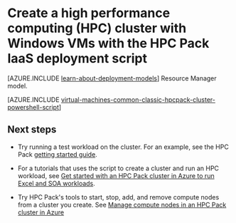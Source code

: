 <properties
   pageTitle="PowerShell script to deploy Windows HPC cluster | Microsoft Azure"
   description="Run a PowerShell script to deploy a Windows HPC Pack cluster in Azure infrastructure services"
   services="virtual-machines-windows"
   documentationCenter=""
   authors="dlepow"
   manager="timlt"
   editor=""
   tags="azure-service-management,hpc-pack"/>
<tags
   ms.service="virtual-machines-windows"
   ms.devlang="NA"
   ms.topic="article"
   ms.tgt_pltfrm="vm-windows"
   ms.workload="big-compute"
   ms.date="01/08/2016"
   ms.author="danlep"/>

# Create a high performance computing (HPC) cluster with Windows VMs with the HPC Pack IaaS deployment script

[AZURE.INCLUDE [learn-about-deployment-models](../../includes/learn-about-deployment-models-classic-include.md)] Resource Manager model.

[AZURE.INCLUDE [virtual-machines-common-classic-hpcpack-cluster-powershell-script](../../includes/virtual-machines-common-classic-hpcpack-cluster-powershell-script.md)]

## Next steps

* Try running a test workload on the cluster. For an example, see the HPC Pack [getting started guide](https://technet.microsoft.com/library/jj884144).

* For a tutorials that uses the script to create a cluster and run an HPC workload, see [Get started with an HPC Pack cluster in Azure to run Excel and SOA workloads](virtual-machines-windows-excel-cluster-hpcpack.md).

* Try HPC Pack's tools to start, stop, add, and remove compute nodes from a cluster you create. See [Manage compute nodes in an HPC Pack cluster in Azure](virtual-machines-windows-classic-hpcpack-cluster-node-manage.md)
